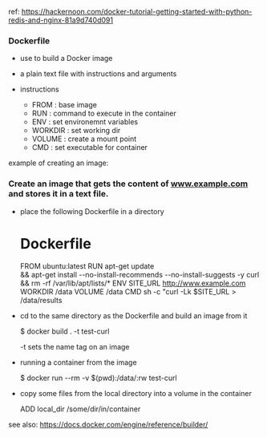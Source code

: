 ref: https://hackernoon.com/docker-tutorial-getting-started-with-python-redis-and-nginx-81a9d740d091

### Dockerfile

- use to build a Docker image
- a plain text file with instructions and arguments
- instructions

    - FROM : base image
    - RUN : command to execute in the container
    - ENV : set environemnt variables
    - WORKDIR : set working dir
    - VOLUME : create a mount point
    - CMD : set executable for container

example of creating an image:

### Create an image that gets the content of www.example.com and stores it in a text file.

- place the following Dockerfile in a directory

    # Dockerfile

    FROM ubuntu:latest
    RUN apt-get update \
        && apt-get install --no-install-recommends --no-install-suggests -y curl \
        && rm -rf /var/lib/apt/lists/*
    ENV SITE_URL http://www.example.com
    WORKDIR /data
    VOLUME /data
    CMD sh -c "curl -Lk $SITE_URL > /data/results

- cd to the same directory as the Dockerfile and build an image from it

    $ docker build . -t test-curl


    -t sets the name tag on an image

- running a container from the image

    $ docker run --rm -v $(pwd):/data/:rw test-curl

- copy some files from the local directory into a volume in the container

    ADD local_dir /some/dir/in/container

see also: https://docs.docker.com/engine/reference/builder/

